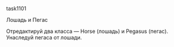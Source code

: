 task1101

Лошадь и Пегас

Отредактируй два класса — Horse (лошадь) и Pegasus (пегас).
Унаследуй пегаса от лошади.

